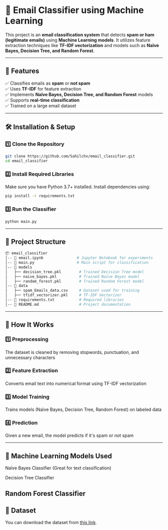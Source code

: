# 📧 Email Classifier using Machine Learning  

This project is an **email classification system** that detects **spam or ham (legitimate emails)** using **Machine Learning models**. It utilizes feature extraction techniques like **TF-IDF vectorization** and models such as **Naïve Bayes, Decision Tree, and Random Forest**.

---

## 🚀 Features  
✅ Classifies emails as **spam** or **not spam**  
✅ Uses **TF-IDF** for feature extraction  
✅ Implements **Naïve Bayes, Decision Tree, and Random Forest** models  
✅ Supports **real-time classification**  
✅ Trained on a large email dataset  

---
## 🛠️ Installation & Setup  

### 1️⃣ Clone the Repository  
```sh
git clone https://github.com/Sahilchx/email_classifier.git
cd email_classifier
```
### 2️⃣ Install Required Libraries
Make sure you have Python 3.7+ installed. Install dependencies using:
```sh
pip install -r requirements.txt
```
### 3️⃣ Run the Classifier
```sh
python main.py
```
---
## 📂 Project Structure
```sh
📦 email_classifier
│-- 📜 email.ipynb               # Jupyter Notebook for experiments
│-- 📜 main.py                   # Main script for classification
│-- 📂 models
│   ├── decision_tree.pkl        # Trained Decision Tree model
│   ├── naive_bayes.pkl          # Trained Naïve Bayes model
│   ├── random_forest.pkl        # Trained Random Forest model
│-- 📂 data
│   ├── spam_Emails_data.csv     # Dataset used for training
│   ├── tfidf_vectorizer.pkl     # TF-IDF Vectorizer
│-- 📜 requirements.txt           # Required libraries
│-- 📜 README.md                  # Project documentation

```
---
## 🧠 How It Works

### 1️⃣ Preprocessing
The dataset is cleaned by removing stopwords, punctuation, and unnecessary characters
### 2️⃣ Feature Extraction
Converts email text into numerical format using TF-IDF vectorization
### 3️⃣ Model Training
Trains models (Naïve Bayes, Decision Tree, Random Forest) on labeled data
### 4️⃣ Prediction
Given a new email, the model predicts if it's spam or not spam

---
## 🤖 Machine Learning Models Used
Naïve Bayes Classifier (Great for text classification)

Decision Tree Classifier

Random Forest Classifier
---
## 📂 Dataset  
You can download the dataset from [this link](https://www.kaggle.com/datasets/meruvulikith/190k-spam-ham-email-dataset-for-classification).

